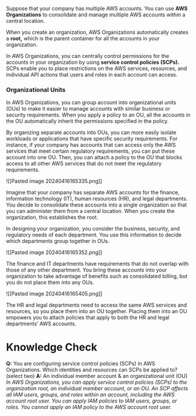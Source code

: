 Suppose that your company has multiple AWS accounts. You can use **AWS Organizations** to consolidate and manage multiple AWS accounts within a central location.

When you create an organization, AWS Organizations automatically creates a **root,** which is the parent container for all the accounts in your organization.

In AWS Organizations, you can centrally control permissions for the accounts in your organization by using **service control policies (SCPs).** SCPs enable you to place restrictions on the AWS services, resources, and individual API actions that users and roles in each account can access.
### Organizational Units
In AWS Organizations, you can group account into organizational units (OUs) to make it easier to manage accounts with similar business or security requirements. When you apply a policy to an OU, all the accounts in the OU automatically inherit the permissions specified in the policy.

By organizing separate accounts into OUs, you can more easily isolate workloads or applications that have specific security requirements. For instance, if your company has accounts that can access only the AWS services that meet certain regulatory requirements, you can put these account into one OU. Then, you can attach a policy to the OU that blocks access to all other AWS services that do not meet the regulatory requirements.

![[Pasted image 20240416165335.png]]

Imagine that your company has separate AWS accounts for the finance, information technology (IT), human resources (HR), and legal departments. You decide to consolidate these accounts into a single organization so that you can administer them from a central location. When you create the organization, this establishes the root.

In designing your organization, you consider the business, security, and regulatory needs of each department. You use this information to decide which departments group together in OUs.

![[Pasted image 20240416165352.png]]

The finance and IT departments have requirements that do not overlap with those of any other department. You bring these accounts into your organization to take advantage of benefits such as consolidated billing, but you do not place them into any OUs.

![[Pasted image 20240416165405.png]]

The HR and legal departments need to access the same AWS services and resources, so you place them into an OU together. Placing them into an OU empowers you to attach policies that apply to both the HR and legal departments’ AWS accounts.
# Knowledge Check

**Q:** You are configuring service control policies (SCPs) in AWS Organizations. Which identities and resources can SCPs be applied to? (select two)
**A:** An individual member account & an organizational unit (OU)
*In AWS Organizations, you can apply service control policies (SCPs) to the organization root, an individual member account, or an OU. An SCP affects all IAM users, groups, and roles within an account, including the AWS account root user.
You can apply IAM policies to IAM users, groups, or roles. You cannot apply an IAM policy to the AWS account root user.*